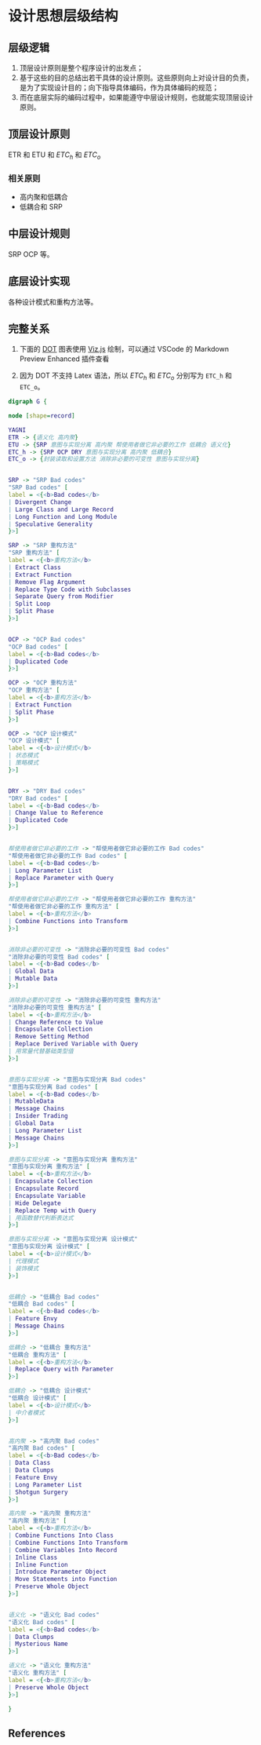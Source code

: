 # 设计思想层级结构


## 层级逻辑
1. 顶层设计原则是整个程序设计的出发点；
2. 基于这些的目的总结出若干具体的设计原则。这些原则向上对设计目的负责，是为了实现设计目的；向下指导具体编码，作为具体编码的规范；
3. 而在底层实际的编码过程中，如果能遵守中层设计规则，也就能实现顶层设计原则。


## 顶层设计原则
ETR 和 ETU 和 $ETC_h$ 和 $ETC_o$

### 相关原则
* 高内聚和低耦合
* 低耦合和 SRP


## 中层设计规则
SRP OCP 等。


## 底层设计实现
各种设计模式和重构方法等。


## 完整关系
1. 下面的 [DOT](https://en.wikipedia.org/wiki/DOT_(graph_description_language)) 图表使用 [Viz.js](http://viz-js.com/) 绘制，可以通过 VSCode 的 Markdown Preview Enhanced 插件查看
2. 因为 DOT 不支持 Latex 语法，所以 $ETC_h$ 和 $ETC_o$ 分别写为 `ETC_h` 和 `ETC_o`。

    <!-- 意图与实现分离 -> "Bad code: Data Class" -->
```dot
digraph G {

node [shape=record]

YAGNI
ETR -> {语义化 高内聚}
ETU -> {SRP 意图与实现分离 高内聚 帮使用者做它非必要的工作 低耦合 语义化}
ETC_h -> {SRP OCP DRY 意图与实现分离 高内聚 低耦合}
ETC_o -> {封装读取和设置方法 消除非必要的可变性 意图与实现分离}


SRP -> "SRP Bad codes"
"SRP Bad codes" [
label = <{<b>Bad codes</b> 
| Divergent Change
| Large Class and Large Record
| Long Function and Long Module
| Speculative Generality
}>]

SRP -> "SRP 重构方法"
"SRP 重构方法" [
label = <{<b>重构方法</b> 
| Extract Class
| Extract Function
| Remove Flag Argument
| Replace Type Code with Subclasses
| Separate Query from Modifier
| Split Loop
| Split Phase
}>]


OCP -> "OCP Bad codes"
"OCP Bad codes" [
label = <{<b>Bad codes</b> 
| Duplicated Code
}>]

OCP -> "OCP 重构方法"
"OCP 重构方法" [
label = <{<b>重构方法</b> 
| Extract Function
| Split Phase
}>]

OCP -> "OCP 设计模式"
"OCP 设计模式" [
label = <{<b>设计模式</b> 
| 状态模式
| 策略模式
}>]


DRY -> "DRY Bad codes"
"DRY Bad codes" [
label = <{<b>Bad codes</b> 
| Change Value to Reference
| Duplicated Code
}>]


帮使用者做它非必要的工作 -> "帮使用者做它非必要的工作 Bad codes"
"帮使用者做它非必要的工作 Bad codes" [
label = <{<b>Bad codes</b> 
| Long Parameter List
| Replace Parameter with Query
}>]

帮使用者做它非必要的工作 -> "帮使用者做它非必要的工作 重构方法"
"帮使用者做它非必要的工作 重构方法" [
label = <{<b>重构方法</b> 
| Combine Functions into Transform
}>]


消除非必要的可变性 -> "消除非必要的可变性 Bad codes"
"消除非必要的可变性 Bad codes" [
label = <{<b>Bad codes</b> 
| Global Data
| Mutable Data
}>]

消除非必要的可变性 -> "消除非必要的可变性 重构方法"
"消除非必要的可变性 重构方法" [
label = <{<b>重构方法</b> 
| Change Reference to Value
| Encapsulate Collection
| Remove Setting Method
| Replace Derived Variable with Query
| 用常量代替基础类型值
}>]


意图与实现分离 -> "意图与实现分离 Bad codes"
"意图与实现分离 Bad codes" [
label = <{<b>Bad codes</b> 
| MutableData
| Message Chains
| Insider Trading
| Global Data
| Long Parameter List
| Message Chains
}>]

意图与实现分离 -> "意图与实现分离 重构方法"
"意图与实现分离 重构方法" [
label = <{<b>重构方法</b> 
| Encapsulate Collection
| Encapsulate Record
| Encapsulate Variable
| Hide Delegate
| Replace Temp with Query
| 用函数替代判断表达式
}>]

意图与实现分离 -> "意图与实现分离 设计模式"
"意图与实现分离 设计模式" [
label = <{<b>设计模式</b> 
| 代理模式
| 装饰模式
}>]


低耦合 -> "低耦合 Bad codes"
"低耦合 Bad codes" [
label = <{<b>Bad codes</b> 
| Feature Envy
| Message Chains
}>]

低耦合 -> "低耦合 重构方法"
"低耦合 重构方法" [
label = <{<b>重构方法</b> 
| Replace Query with Parameter
}>]

低耦合 -> "低耦合 设计模式"
"低耦合 设计模式" [
label = <{<b>设计模式</b> 
| 中介者模式
}>]


高内聚 -> "高内聚 Bad codes"
"高内聚 Bad codes" [
label = <{<b>Bad codes</b> 
| Data Class
| Data Clumps
| Feature Envy
| Long Parameter List
| Shotgun Surgery
}>]

高内聚 -> "高内聚 重构方法"
"高内聚 重构方法" [
label = <{<b>重构方法</b> 
| Combine Functions Into Class
| Combine Functions Into Transform
| Combine Variables Into Record
| Inline Class
| Inline Function
| Introduce Parameter Object
| Move Statements into Function
| Preserve Whole Object
}>]


语义化 -> "语义化 Bad codes"
"语义化 Bad codes" [
label = <{<b>Bad codes</b> 
| Data Clumps
| Mysterious Name
}>]

语义化 -> "语义化 重构方法"
"语义化 重构方法" [
label = <{<b>重构方法</b> 
| Preserve Whole Object
}>]

}
```


## References
